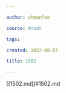 ```yaml
---

author: ohmanfoo

source: #todo

tags: 

created: 2022-08-07

title: 1502

---
```

[[1502.md]]#1502.md